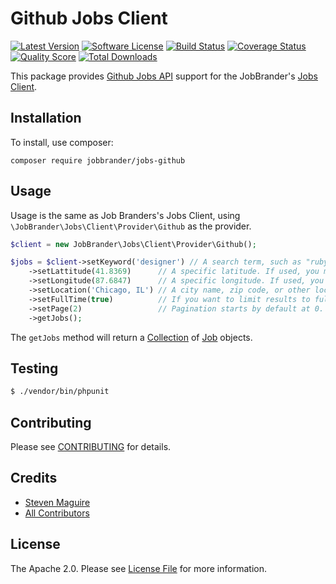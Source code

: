 # Github Jobs Client

[![Latest Version](https://img.shields.io/github/release/JobBrander/jobs-github.svg?style=flat-square)](https://github.com/JobBrander/jobs-github/releases)
[![Software License](https://img.shields.io/badge/license-APACHE%202.0-brightgreen.svg?style=flat-square)](LICENSE.md)
[![Build Status](https://img.shields.io/travis/JobBrander/jobs-github/master.svg?style=flat-square&1)](https://travis-ci.org/JobBrander/jobs-github)
[![Coverage Status](https://img.shields.io/scrutinizer/coverage/g/JobBrander/jobs-github.svg?style=flat-square)](https://scrutinizer-ci.com/g/JobBrander/jobs-github/code-structure)
[![Quality Score](https://img.shields.io/scrutinizer/g/JobBrander/jobs-github.svg?style=flat-square)](https://scrutinizer-ci.com/g/JobBrander/jobs-github)
[![Total Downloads](https://img.shields.io/packagist/dt/jobbrander/jobs-github.svg?style=flat-square)](https://packagist.org/packages/jobbrander/jobs-github)

This package provides [Github Jobs API](https://jobs.github.com/api)
support for the JobBrander's [Jobs Client](https://github.com/JobBrander/jobs-common).

## Installation

To install, use composer:

```
composer require jobbrander/jobs-github
```

## Usage

Usage is the same as Job Branders's Jobs Client, using `\JobBrander\Jobs\Client\Provider\Github` as the provider.

```php
$client = new JobBrander\Jobs\Client\Provider\Github();

$jobs = $client->setKeyword('designer') // A search term, such as "ruby" or "java".
    ->setLattitude(41.8369)      // A specific latitude. If used, you must also send long and must not send location.
    ->setLongitude(87.6847)      // A specific longitude. If used, you must also send lat and must not send location.
    ->setLocation('Chicago, IL') // A city name, zip code, or other location search term.
    ->setFullTime(true)          // If you want to limit results to full time positions set this parameter to 'true'.
    ->setPage(2)                 // Pagination starts by default at 0. 50 results per page.
    ->getJobs();
```

The `getJobs` method will return a [Collection](https://github.com/JobBrander/jobs-common/blob/master/src/Collection.php) of [Job](https://github.com/JobBrander/jobs-common/blob/master/src/Job.php) objects.

## Testing

``` bash
$ ./vendor/bin/phpunit
```

## Contributing

Please see [CONTRIBUTING](https://github.com/jobbrander/jobs-github/blob/master/CONTRIBUTING.md) for details.


## Credits

- [Steven Maguire](https://github.com/stevenmaguire)
- [All Contributors](https://github.com/jobbrander/jobs-github/contributors)


## License

The Apache 2.0. Please see [License File](https://github.com/jobbrander/jobs-github/blob/master/LICENSE) for more information.

